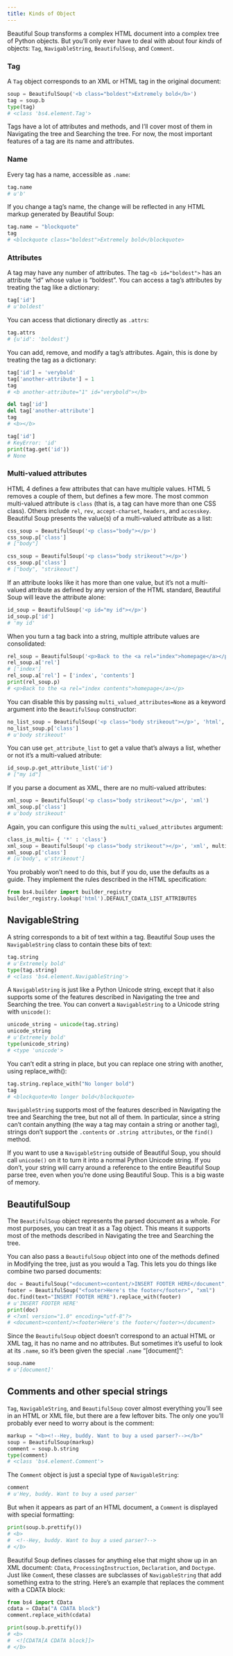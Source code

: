 ```yaml
---
title: Kinds of Object
---
```


Beautiful Soup transforms a complex HTML document into a complex tree of Python objects. But you’ll only ever have to deal with about four *kinds* of objects: `Tag`, `NavigableString`, `BeautifulSoup`, and `Comment`.

### Tag

A `Tag` object corresponds to an XML or HTML tag in the original document:

```python
soup = BeautifulSoup('<b class="boldest">Extremely bold</b>')
tag = soup.b
type(tag)
# <class 'bs4.element.Tag'>
```

Tags have a lot of attributes and methods, and I’ll cover most of them in Navigating the tree and Searching the tree. For now, the most important features of a tag are its name and attributes.

### Name

Every tag has a name, accessible as `.name`:

```python
tag.name
# u'b'
```

If you change a tag’s name, the change will be reflected in any HTML markup generated by Beautiful Soup:

```python
tag.name = "blockquote"
tag
# <blockquote class="boldest">Extremely bold</blockquote>
```

### Attributes

A tag may have any number of attributes. The tag `<b id="boldest">` has an attribute “id” whose value is “boldest”. You can access a tag’s attributes by treating the tag like a dictionary:

```python 
tag['id']
# u'boldest'
```
You can access that dictionary directly as `.attrs`:

```python
tag.attrs
# {u'id': 'boldest'}
```

You can add, remove, and modify a tag’s attributes. Again, this is done by treating the tag as a dictionary:

```python
tag['id'] = 'verybold'
tag['another-attribute'] = 1
tag
# <b another-attribute="1" id="verybold"></b>

del tag['id']
del tag['another-attribute']
tag
# <b></b>

tag['id']
# KeyError: 'id'
print(tag.get('id'))
# None
```

### Multi-valued attributes

HTML 4 defines a few attributes that can have multiple values. HTML 5 removes a couple of them, but defines a few more. The most common multi-valued attribute is `class` (that is, a tag can have more than one CSS class). Others include `rel`, `rev`, `accept-charset`, `headers`, and `accesskey`. Beautiful Soup presents the value(s) of a multi-valued attribute as a list:

```python
css_soup = BeautifulSoup('<p class="body"></p>')
css_soup.p['class']
# ["body"]

css_soup = BeautifulSoup('<p class="body strikeout"></p>')
css_soup.p['class']
# ["body", "strikeout"]
```

If an attribute looks like it has more than one value, but it’s not a multi-valued attribute as defined by any version of the HTML standard, Beautiful Soup will leave the attribute alone:

```python
id_soup = BeautifulSoup('<p id="my id"></p>')
id_soup.p['id']
# 'my id'
```

When you turn a tag back into a string, multiple attribute values are consolidated:

```python
rel_soup = BeautifulSoup('<p>Back to the <a rel="index">homepage</a></p>')
rel_soup.a['rel']
# ['index']
rel_soup.a['rel'] = ['index', 'contents']
print(rel_soup.p)
# <p>Back to the <a rel="index contents">homepage</a></p>
```

You can disable this by passing `multi_valued_attributes=None` as a keyword argument into the `BeautifulSoup` constructor:

```python
no_list_soup = BeautifulSoup('<p class="body strikeout"></p>', 'html', multi_valued_attributes=None)
no_list_soup.p['class']
# u'body strikeout'
```

You can use `get_attribute_list` to get a value that’s always a list, whether or not it’s a multi-valued atribute:

```python
id_soup.p.get_attribute_list('id')
# ["my id"]
```

If you parse a document as XML, there are no multi-valued attributes:

```python
xml_soup = BeautifulSoup('<p class="body strikeout"></p>', 'xml')
xml_soup.p['class']
# u'body strikeout'
```

Again, you can configure this using the `multi_valued_attributes` argument:

```python
class_is_multi= { '*' : 'class'}
xml_soup = BeautifulSoup('<p class="body strikeout"></p>', 'xml', multi_valued_attributes=class_is_multi)
xml_soup.p['class']
# [u'body', u'strikeout']
```

You probably won’t need to do this, but if you do, use the defaults as a guide. They implement the rules described in the HTML specification:

```python
from bs4.builder import builder_registry
builder_registry.lookup('html').DEFAULT_CDATA_LIST_ATTRIBUTES
```

## NavigableString

A string corresponds to a bit of text within a tag. Beautiful Soup uses the `NavigableString` class to contain these bits of text:

```python
tag.string
# u'Extremely bold'
type(tag.string)
# <class 'bs4.element.NavigableString'>
```

A `NavigableString` is just like a Python Unicode string, except that it also supports some of the features described in Navigating the tree and Searching the tree. You can convert a `NavigableString` to a Unicode string with `unicode()`:

```python
unicode_string = unicode(tag.string)
unicode_string
# u'Extremely bold'
type(unicode_string)
# <type 'unicode'>
```

You can’t edit a string in place, but you can replace one string with another, using replace_with():

```python
tag.string.replace_with("No longer bold")
tag
# <blockquote>No longer bold</blockquote>
```

`NavigableString` supports most of the features described in Navigating the tree and Searching the tree, but not all of them. In particular, since a string can’t contain anything (the way a tag may contain a string or another tag), strings don’t support the `.contents` or `.string attributes`, or the `find()` method.

If you want to use a `NavigableString` outside of Beautiful Soup, you should call `unicode()` on it to turn it into a normal Python Unicode string. If you don’t, your string will carry around a reference to the entire Beautiful Soup parse tree, even when you’re done using Beautiful Soup. This is a big waste of memory.

## BeautifulSoup

The `BeautifulSoup` object represents the parsed document as a whole. For most purposes, you can treat it as a Tag object. This means it supports most of the methods described in Navigating the tree and Searching the tree.

You can also pass a `BeautifulSoup` object into one of the methods defined in Modifying the tree, just as you would a Tag. This lets you do things like combine two parsed documents:

```python
doc = BeautifulSoup("<document><content/>INSERT FOOTER HERE</document", "xml")
footer = BeautifulSoup("<footer>Here's the footer</footer>", "xml")
doc.find(text="INSERT FOOTER HERE").replace_with(footer)
# u'INSERT FOOTER HERE'
print(doc)
# <?xml version="1.0" encoding="utf-8"?>
# <document><content/><footer>Here's the footer</footer></document>
```

Since the `BeautifulSoup` object doesn’t correspond to an actual HTML or XML tag, it has no name and no attributes. But sometimes it’s useful to look at its `.name`, so it’s been given the special `.name` “[document]”:

```python
soup.name
# u'[document]'
```

## Comments and other special strings

`Tag`, `NavigableString`, and `BeautifulSoup` cover almost everything you’ll see in an HTML or XML file, but there are a few leftover bits. The only one you’ll probably ever need to worry about is the comment:

```python
markup = "<b><!--Hey, buddy. Want to buy a used parser?--></b>"
soup = BeautifulSoup(markup)
comment = soup.b.string
type(comment)
# <class 'bs4.element.Comment'>
```

The `Comment` object is just a special type of `NavigableString`:

```python
comment
# u'Hey, buddy. Want to buy a used parser'
```

But when it appears as part of an HTML document, a `Comment` is displayed with special formatting:

```python
print(soup.b.prettify())
# <b>
#  <!--Hey, buddy. Want to buy a used parser?-->
# </b>
```

Beautiful Soup defines classes for anything else that might show up in an XML document: `CData`, `ProcessingInstruction`, `Declaration`, and `Doctype`. Just like `Commen`t, these classes are subclasses of `NavigableString` that add something extra to the string. Here’s an example that replaces the comment with a CDATA block:

```python
from bs4 import CData
cdata = CData("A CDATA block")
comment.replace_with(cdata)

print(soup.b.prettify())
# <b>
#  <![CDATA[A CDATA block]]>
# </b>
```